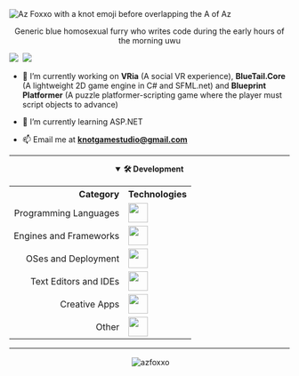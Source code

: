 <img src="https://raw.githubusercontent.com/AzFoxxo/azfoxxo.github.io/active/img/Az%20Foxxo.svg?token=GHSAT0AAAAAACBAOUHOLWCJJQH7JGY63JPEZB5SDEQ" alt="Az Foxxo with a knot emoji before overlapping the A of Az"/>
<p align="center">Generic blue homosexual furry who writes code during the early hours of the morning uwu</p>
<p align="left"> <img src="https://img.shields.io/endpoint?url=https://pronoundb.org/shields/62c4c5a395ed6674fbc90416&color=FF34A7"/>&nbsp;&nbsp;<img src="https://komarev.com/ghpvc/?username=knotmasteraz&label=profile+views&color=FF34A7"/> </p>

  
- 🔭 I’m currently working on **VRia** (A social VR experience), **BlueTail.Core** (A lightweight 2D game engine in C# and SFML.net) and **Blueprint Platformer** (A puzzle platformer-scripting game where the player must script objects to advance) 

- 🌱 I’m currently learning ASP.NET

- 📫 Email me at **knotgamestudio@gmail.com**

<hr>

<div align="center">
  <details open>
    <summary><b>🛠️ Development</b></summary>
    <table>
      <tr>
        <th align="right">Category</th>
        <th align="left">Technologies</th>
      </tr>
      <tr>
        <td align="right">Programming Languages</td>
        <td><img src="https://skillicons.dev/icons?i=cs,python,ruby,rust,c" height="35px"/></td>
      </tr>
      <tr>
        <td align="right">Engines and Frameworks</td>
        <td><img src="https://skillicons.dev/icons?i=unity,gamemakerstudio,dotnet" height="35px"/></td>
      </tr>
      <tr>
      <tr>
        <td align="right">OSes and Deployment</td>
        <td><img src="https://skillicons.dev/icons?i=linux,docker,raspberrypi" height="35px"/></td>
      </tr>
      <tr>
        <td align="right">Text Editors and IDEs</td>
        <td><img src="https://skillicons.dev/icons?i=vscode,visualstudio,neovim" height="35px"/></td>
      </tr>
      <tr>
        <td align="right">Creative Apps</td>
        <td><img src="https://skillicons.dev/icons?i=blender,photoshop,illustrator" height="35px"/></td>
      </tr>
      <tr>
        <td align="right">Other</td>
        <td><img src="https://skillicons.dev/icons?i=bash,markdown,git,github,gitlab" height="35px"/></td>
      </tr>
    </table>
  </details>
</div>
<hr>


<p align="center">&nbsp;<img align="center" src="https://github-readme-stats.vercel.app/api?username=azfoxxo&show_icons=true&locale=en" alt="azfoxxo" /></p>
